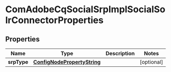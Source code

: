 
# ComAdobeCqSocialSrpImplSocialSolrConnectorProperties

## Properties
Name | Type | Description | Notes
------------ | ------------- | ------------- | -------------
**srpType** | [**ConfigNodePropertyString**](ConfigNodePropertyString.md) |  |  [optional]



